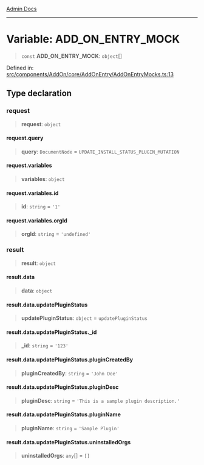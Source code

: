 [Admin Docs](/)

***

# Variable: ADD\_ON\_ENTRY\_MOCK

> `const` **ADD\_ON\_ENTRY\_MOCK**: `object`[]

Defined in: [src/components/AddOn/core/AddOnEntry/AddOnEntryMocks.ts:13](https://github.com/Aad1tya27/talawa-admin/blob/dd4a08e622d0fa38bcf9758a530e8cdf917dbac8/src/components/AddOn/core/AddOnEntry/AddOnEntryMocks.ts#L13)

## Type declaration

### request

> **request**: `object`

#### request.query

> **query**: `DocumentNode` = `UPDATE_INSTALL_STATUS_PLUGIN_MUTATION`

#### request.variables

> **variables**: `object`

#### request.variables.id

> **id**: `string` = `'1'`

#### request.variables.orgId

> **orgId**: `string` = `'undefined'`

### result

> **result**: `object`

#### result.data

> **data**: `object`

#### result.data.updatePluginStatus

> **updatePluginStatus**: `object` = `updatePluginStatus`

#### result.data.updatePluginStatus.\_id

> **\_id**: `string` = `'123'`

#### result.data.updatePluginStatus.pluginCreatedBy

> **pluginCreatedBy**: `string` = `'John Doe'`

#### result.data.updatePluginStatus.pluginDesc

> **pluginDesc**: `string` = `'This is a sample plugin description.'`

#### result.data.updatePluginStatus.pluginName

> **pluginName**: `string` = `'Sample Plugin'`

#### result.data.updatePluginStatus.uninstalledOrgs

> **uninstalledOrgs**: `any`[] = `[]`
